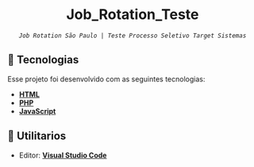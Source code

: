 
<h1 align="center">Job_Rotation_Teste</h1>

 <div align="center">

   <cite align="center">`Job Rotation São Paulo | Teste Processo Seletivo Target Sistemas`</cite>
  

</div>


## 🚀 Tecnologias

Esse projeto foi desenvolvido com as seguintes tecnologias:

- **[HTML](https://www.w3schools.com/html/)**
- **[PHP](https://www.w3schools.com/php/)**
- **[JavaScript](https://www.w3schools.com/js/)**

## 📑 Utilitarios

-  Editor: **[Visual Studio Code](https://code.visualstudio.com/)**
